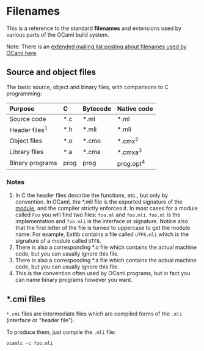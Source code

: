 Filenames
=========

This is a reference to the standard **filenames** and extensions used by various parts of the OCaml build system.

Note: There is an [extended mailing list posting about filenames used by OCaml here](http://caml.inria.fr/pub/ml-archives/caml-list/2008/09/2bc9b38171177af5dc0d832a365d290d.en.html "http://caml.inria.fr/pub/ml-archives/caml-list/2008/09/2bc9b38171177af5dc0d832a365d290d.en.html").

Source and object files
-----------------------

The basic source, object and binary files, with comparisons to C programming:

|Purpose|C|Bytecode|Native code|
|:------|:--|:-------|:----------|
|Source code|\*.c|\*.ml|\*.ml|
|Header files<sup>1</sup>|\*.h|\*.mli|\*.mli|
|Object files|\*.o|\*.cmo|\*.cmx<sup>2</sup>|
|Library files|\*.a|\*.cma|\*.cmxa<sup>3</sup>|
|Binary programs|prog|prog|prog.opt<sup>4</sup>|

### Notes

1.  In C the header files describe the functions, etc., but only by convention. In OCaml, the \*.mli file is the exported signature of the [module](modules.html "modules"), and the compiler strictly enforces it.
     In most cases for a module called `Foo` you will find two files: `foo.ml` and `foo.mli`. `foo.ml` is the implementation and `foo.mli` is the interface or signature.
     Notice also that the first letter of the file is turned to uppercase to get the module name. For example, Extlib contains a file called `uTF8.mli` which is the signature of a module called `UTF8`.
2.  There is also a corresponding \*.o file which contains the actual machine code, but you can usually ignore this file.
3.  There is also a corresponding \*.a file which contains the actual machine code, but you can usually ignore this file.
4.  This is the convention often used by OCaml programs, but in fact you can name binary programs however you want.

\*.cmi files
------------

`*.cmi` files are intermediate files which are compiled forms of the `.mli` (interface or "header file").

To produce them, just compile the `.mli` file:

    ocamlc -c foo.mli
